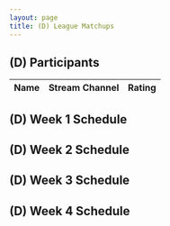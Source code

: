 ```yaml
---
layout: page
title: (D) League Matchups
---
```


## (D) Participants ##

<table>
  <thead>
    <tr>
      <th>Name</th>
      <th>Stream Channel</th>
	  <th>Rating</th>
	</tr>
  </thead>
</table>
	
## (D) Week 1 Schedule ##



## (D) Week 2 Schedule ##


## (D) Week 3 Schedule ##


## (D) Week 4 Schedule ##


